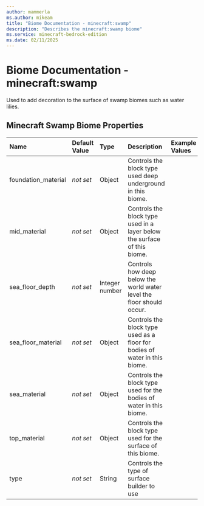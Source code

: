 ```yaml
---
author: mammerla
ms.author: mikeam
title: "Biome Documentation - minecraft:swamp"
description: "Describes the minecraft:swamp biome"
ms.service: minecraft-bedrock-edition
ms.date: 02/11/2025 
---
```


# Biome Documentation - minecraft:swamp

Used to add decoration to the surface of swamp biomes such as water lilies.


## Minecraft Swamp Biome Properties

|Name       |Default Value |Type |Description |Example Values |
|:----------|:-------------|:----|:-----------|:------------- |
| foundation_material | *not set* | Object | Controls the block type used deep underground in this biome. |  | 
| mid_material | *not set* | Object | Controls the block type used in a layer below the surface of this biome. |  | 
| sea_floor_depth | *not set* | Integer number | Controls how deep below the world water level the floor should occur. |  | 
| sea_floor_material | *not set* | Object | Controls the block type used as a floor for bodies of water in this biome. |  | 
| sea_material | *not set* | Object | Controls the block type used for the bodies of water in this biome. |  | 
| top_material | *not set* | Object | Controls the block type used for the surface of this biome. |  | 
| type | *not set* | String | Controls the type of surface builder to use |  | 